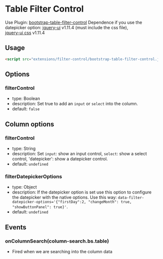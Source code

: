 # Table Filter Control

Use Plugin: [bootstrap-table-filter-control](https://github.com/wenzhixin/bootstrap-table/tree/master/src/extensions/filter-control)
Dependence if you use the datepicker option: [jquery-ui](http://code.jquery.com/ui/1.11.4/jquery-ui.js) v1.11.4 (must include the css file), </br>
[jquery-ui css](http://code.jquery.com/ui/1.11.4/themes/smoothness/jquery-ui.css) v1.11.4

## Usage

```html
<script src="extensions/filter-control/bootstrap-table-filter-control.js"></script>
```

## Options

### filterControl

* type: Boolean
* description: Set true to add an `input` or `select` into the column.
* default: `false`

## Column options

### filterControl

* type: String
* description: Set `input`: show an input control, `select`: show a select control, 'datepicker': show a datepicker control.
* default: `undefined`

### filterDatepickerOptions
* type: Object
* description: If the datepicker option is set use this option to configure the datepicker with the native options. Use this way: `data-filter-datepicker-options='{"firstDay":2, "changeMonth": true, "showButtonPanel": true}'`.
* default: `undefined`

## Events

### onColumnSearch(column-search.bs.table)

* Fired when we are searching into the column data